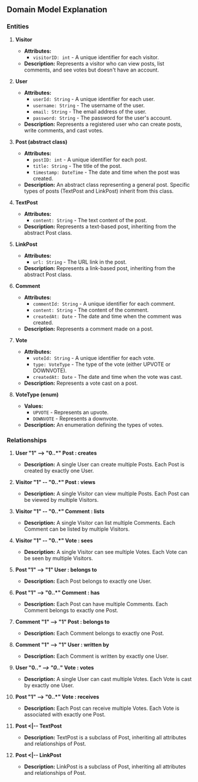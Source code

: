 ## Domain Model Explanation

### Entities

1. **Visitor**
   - **Attributes:**
     - `visitorID: int` - A unique identifier for each visitor.
   - **Description:** Represents a visitor who can view posts, list comments, and see votes but doesn't have an account.

2. **User**
   - **Attributes:**
     - `userId: String` - A unique identifier for each user.
     - `username: String` - The username of the user.
     - `email: String` - The email address of the user.
     - `password: String` - The password for the user's account.
   - **Description:** Represents a registered user who can create posts, write comments, and cast votes.

3. **Post (abstract class)**
   - **Attributes:**
     - `postID: int` - A unique identifier for each post.
     - `title: String` - The title of the post.
     - `timestamp: DateTime` - The date and time when the post was created.
   - **Description:** An abstract class representing a general post. Specific types of posts (TextPost and LinkPost) inherit from this class.

4. **TextPost**
   - **Attributes:**
     - `content: String` - The text content of the post.
   - **Description:** Represents a text-based post, inheriting from the abstract Post class.

5. **LinkPost**
   - **Attributes:**
     - `url: String` - The URL link in the post.
   - **Description:** Represents a link-based post, inheriting from the abstract Post class.

6. **Comment**
   - **Attributes:**
     - `commentId: String` - A unique identifier for each comment.
     - `content: String` - The content of the comment.
     - `createdAt: Date` - The date and time when the comment was created.
   - **Description:** Represents a comment made on a post.

7. **Vote**
   - **Attributes:**
     - `voteId: String` - A unique identifier for each vote.
     - `type: VoteType` - The type of the vote (either UPVOTE or DOWNVOTE).
     - `createdAt: Date` - The date and time when the vote was cast.
   - **Description:** Represents a vote cast on a post.

8. **VoteType (enum)**
   - **Values:**
     - `UPVOTE` - Represents an upvote.
     - `DOWNVOTE` - Represents a downvote.
   - **Description:** An enumeration defining the types of votes.

### Relationships

1. **User "1" --> "0..*" Post : creates**
   - **Description:** A single User can create multiple Posts. Each Post is created by exactly one User.

2. **Visitor "1" -- "0..*" Post : views**
   - **Description:** A single Visitor can view multiple Posts. Each Post can be viewed by multiple Visitors.

3. **Visitor "1" -- "0..*" Comment : lists**
   - **Description:** A single Visitor can list multiple Comments. Each Comment can be listed by multiple Visitors.

4. **Visitor "1" -- "0..*" Vote : sees**
   - **Description:** A single Visitor can see multiple Votes. Each Vote can be seen by multiple Visitors.

5. **Post "1" --> "1" User : belongs to**
   - **Description:** Each Post belongs to exactly one User.

6. **Post "1" --> "0..*" Comment : has**
   - **Description:** Each Post can have multiple Comments. Each Comment belongs to exactly one Post.

7. **Comment "1" --> "1" Post : belongs to**
   - **Description:** Each Comment belongs to exactly one Post.

8. **Comment "1" --> "1" User : written by**
   - **Description:** Each Comment is written by exactly one User.

9. **User "0..*" --> "0..*" Vote : votes**
   - **Description:** A single User can cast multiple Votes. Each Vote is cast by exactly one User.

10. **Post "1" --> "0..*" Vote : receives**
    - **Description:** Each Post can receive multiple Votes. Each Vote is associated with exactly one Post.

11. **Post <|-- TextPost**
    - **Description:** TextPost is a subclass of Post, inheriting all attributes and relationships of Post.

12. **Post <|-- LinkPost**
    - **Description:** LinkPost is a subclass of Post, inheriting all attributes and relationships of Post.

